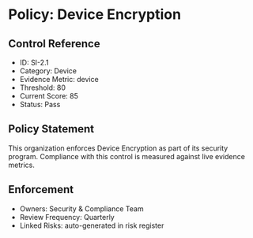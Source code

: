 ﻿# Policy: Device Encryption

## Control Reference
- ID: SI-2.1
- Category: Device
- Evidence Metric: device
- Threshold: 80
- Current Score: 85
- Status: Pass

## Policy Statement
This organization enforces Device Encryption as part of its security program.
Compliance with this control is measured against live evidence metrics.

## Enforcement
- Owners: Security & Compliance Team
- Review Frequency: Quarterly
- Linked Risks: auto-generated in risk register
